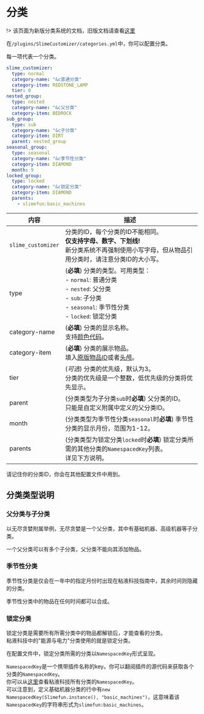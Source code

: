 # 分类

!> 该页面为新版分类系统的文档，旧版文档请查看[这里](./Categories-legacy)

在`/plugins/SlimeCustomizer/categories.yml`中，你可以配置分类。

每一项代表一个分类。

```yaml
slime_customizer:
  type: normal
  category-name: "&c普通分类"
  category-item: REDSTONE_LAMP
  tier: 0
nested_group:
  type: nested
  category-name: "&c父分类"
  category-item: BEDROCK
sub_group:
  type: sub
  category-name: "&c子分类"
  category-item: DIRT
  parent: nested_group
seasonal_group:
  type: seasonal
  category-name: "&c季节性分类"
  category-item: DIAMOND
  month: 9
locked_group:
  type: locked
  category-name: "&c锁定分类"
  category-item: DIAMOND
  parents:
    - slimefun:basic_machines
```

| 内容 | 描述 |
| -------- | -------- |
| `slime_customizer` | 分类的ID，每个分类的ID不能相同。<br>**仅支持字母、数字、下划线!**<br>新分类系统不再强制使用小写字母，但从物品引用分类时，请注意分类ID的大小写。 |
| type | (**必填**) 分类的类型。可用类型：<br>- `normal`: 普通分类<br>- `nested`: 父分类<br>- `sub`: 子分类<br>- `seasonal`: 季节性分类<br>- `locked`: 锁定分类 |
| category-name | (**必填**) 分类的显示名称。<br>支持[颜色代码](./Color-codes)。 |
| category-item | (**必填**) 分类的展示物品。<br>填入[原版物品ID](https://hub.spigotmc.org/javadocs/spigot/org/bukkit/Material.html)或者[头颅](./Skull-Items)。 |
| tier | (*可选*) 分类的优先级，默认为3。<br>分类的优先级是一个整数，低优先级的分类将优先显示。 |
| parent | (分类类型为子分类`sub`时**必填**) 父分类的ID。<br>只能是自定义附属中定义的父分类ID。 |
| month | (分类类型为季节性分类`seasonal`时**必填**) 季节性分类的显示月份，范围为1-12。 |
| parents | (分类类型为锁定分类`locked`时**必填**) 锁定分类所需的其他分类的`NamespacedKey`列表。<br>详见下方说明。 |

请记住你的分类ID，你会在其他配置文件中用到。

## 分类类型说明

### 父分类与子分类

以无尽贪婪附属举例，无尽贪婪是一个父分类，其中有基础机器、高级机器等子分类。

一个父分类可以有多个子分类，父分类不能向其添加物品。

### 季节性分类

季节性分类是仅会在一年中的指定月份时出现在粘液科技指南中，其余时间则隐藏的分类。

季节性分类中的物品在任何时间都可以合成。

### 锁定分类

锁定分类是需要所有所需分类中的物品都解锁后，才能查看的分类。  
粘液科技中的"能源与电力"分类使用的就是锁定分类。

在配置文件中，锁定分类所需的分类以`NamespacedKey`形式呈现。

`NamespacedKey`是一个携带插件名称的key。你可以翻阅插件的源代码来获取各个分类的`NamespacedKey`。  
你可以从[这里](https://github.com/StarWishsama/Slimefun4/blob/master/src/main/java/io/github/thebusybiscuit/slimefun4/implementation/setup/DefaultItemGroups.java)查看粘液科技所有分类的`NamespacedKey`。  
可以注意到，定义基础机器分类的行中有`new NamespacedKey(Slimefun.instance(), "basic_machines")`，这意味着该`NamespacedKey`的字符串形式为`slimefun:basic_machines`。
